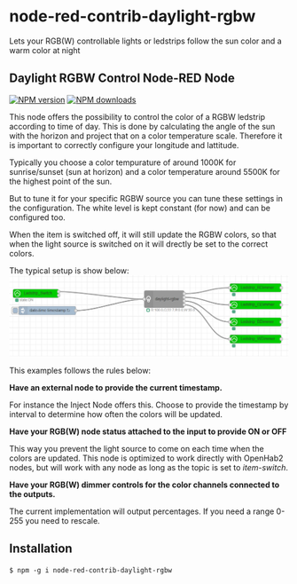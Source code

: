 # node-red-contrib-daylight-rgbw
Lets your RGB(W) controllable lights or ledstrips follow the sun color and a warm color at night

## Daylight RGBW Control Node-RED Node

<span class="badge-npmversion"><a href="https://www.npmjs.com/package/node-red-contrib-daylight-rgbw" title="View this project on NPM"><img src="https://img.shields.io/npm/v/node-red-contrib-daylight-rgbw.svg" alt="NPM version" /></a></span>
<span class="badge-npmdownloads"><a href="https://npmjs.org/package/node-red-contrib-daylight-rgbw" title="View this project on NPM"><img src="https://img.shields.io/npm/dm/node-red-contrib-daylight-rgbw.svg" alt="NPM downloads" /></a></span>

This node offers the possibility to control the color of a RGBW ledstrip according to time of day.
This is done by calculating the angle of the sun with the horizon and project that on a color temperature scale.
Therefore it is important to correctly configure your longitude and lattitude.

Typically you choose a color tempurature of around 1000K for sunrise/sunset (sun at horizon) and a color temperature around 5500K for the highest point of the sun.

But to tune it for your specific RGBW source you can tune these settings in the configuration.
The white level is kept constant (for now) and can be configured too.

When the item is switched off, it will still update the RGBW colors, so that when the light source is switched on it will drectly be set to the correct colors.


The typical setup is show below:
![alt text](https://raw.githubusercontent.com/RaimondB/node-red-contrib-daylight-rgbw/master/images/daylight-flow.PNG "Example flow")
<p>
This examples follows the rules below:

<b>Have an external node to provide the current timestamp.</b>

For instance the Inject Node offers this. 
Choose to provide the timestamp by interval to determine how often the colors will be updated.

<b> Have your RGB(W) node status attached to the input to provide ON or OFF</b>

This way you prevent the light source to come on each time when the colors are updated.
This node is optimized to work directly with OpenHab2 nodes, but will work with any node as long as the topic is set to _item-switch_.

<b> Have your RGB(W) dimmer controls for the color channels connected to the outputs.</b>

The current implementation will output percentages. If you need a range 0-255 you need to rescale.


## Installation

```
$ npm -g i node-red-contrib-daylight-rgbw
```

